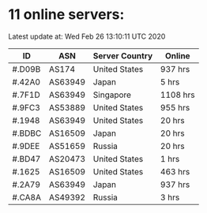 # 11 online servers:

Latest update at: Wed Feb 26 13:10:11 UTC 2020

| ID | ASN | Server Country | Online |
| -- | --- | -------------- | ------ |
| #.D09B | AS174 | United States | 937 hrs |
| #.42A0 | AS63949 | Japan | 5 hrs |
| #.7F1D | AS63949 | Singapore | 1108 hrs |
| #.9FC3 | AS53889 | United States | 955 hrs |
| #.1948 | AS63949 | United States | 20 hrs |
| #.BDBC | AS16509 | Japan | 20 hrs |
| #.9DEE | AS51659 | Russia | 20 hrs |
| #.BD47 | AS20473 | United States | 1 hrs |
| #.1625 | AS16509 | United States | 463 hrs |
| #.2A79 | AS63949 | Japan | 937 hrs |
| #.CA8A | AS49392 | Russia | 3 hrs |

